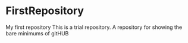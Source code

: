 # FirstRepository
My first repository
This is a trial repository. A repository for showing the bare minimums of gitHUB

